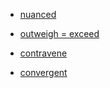 - [nuanced](https://dictionary.cambridge.org/ja/dictionary/english/nuanced)

- [outweigh = exceed]()

- [contravene](https://dictionary.cambridge.org/ja/dictionary/english/contravene)

- [convergent](https://dictionary.cambridge.org/ja/dictionary/english/convergent)


